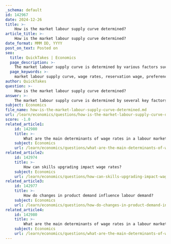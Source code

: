 ```yaml
---
_schema: default
id: 142967
date: 2024-12-26
title: >-
    How is the market labour supply curve determined?
article_title: >-
    How is the market labour supply curve determined?
date_format: MMM DD, YYYY
post_on_text: Posted on
seo:
  title: QuickTakes | Economics
  page_description: >-
    The market labour supply curve is determined by various factors such as wage rates, reservation wages, personal preferences for leisure, demographic changes, economic conditions, and government policies. It illustrates the relationship between wage rates and the quantity of labour supplied by workers.
  page_keywords: >-
    market labour supply curve, wage rates, reservation wage, preferences for leisure, demographic changes, economic conditions, government policies, labour supply determinants, upward sloping curve, employment levels
author: QuickTakes
question: >-
    How is the market labour supply curve determined?
answer: >-
    The market labour supply curve is determined by several key factors that reflect the relationship between wage rates and the quantity of labour that workers are willing to supply. Here are the main components that shape this curve:\n\n1. **Wage Rates**: The primary determinant of the labour supply curve is the wage rate. As wage rates increase, more individuals are incentivized to enter the labour market or to work more hours, leading to an increase in the quantity of labour supplied. Conversely, at lower wage rates, fewer individuals are willing to supply their labour, resulting in a lower quantity supplied.\n\n2. **Reservation Wage**: Each worker has a reservation wage, which is the minimum wage at which they are willing to work. When the market wage exceeds this reservation wage, more workers are willing to supply their labour. If the wage is below their reservation wage, they may choose not to work or to work fewer hours.\n\n3. **Preferences for Leisure vs. Work**: Workers allocate their time between work and leisure based on their preferences. If the wage rate increases, the opportunity cost of leisure also increases, prompting workers to supply more labour. This trade-off is a crucial aspect of the labour supply decision.\n\n4. **Demographic Changes**: Changes in the population, such as age distribution, gender participation rates, and immigration, can affect the overall supply of labour. An increase in the working-age population or a rise in participation rates can shift the labour supply curve to the right.\n\n5. **Economic Conditions**: Broader economic conditions, such as unemployment rates and job availability, can influence labour supply. In times of economic growth, more individuals may seek employment, shifting the supply curve to the right.\n\n6. **Government Policies**: Policies such as minimum wage laws, taxation, and welfare benefits can also impact the labour supply. For instance, a higher minimum wage may encourage more individuals to enter the workforce, while generous welfare benefits might reduce the incentive to work.\n\nThe market labour supply curve is generally upward sloping, indicating that as wage rates increase, the quantity of labour supplied also increases. This reflects the willingness of workers to supply more labour at higher wage rates, as they seek to maximize their income while balancing their preferences for leisure.\n\nIn summary, the market labour supply curve is shaped by the interplay of wage rates, individual reservation wages, preferences for leisure, demographic factors, economic conditions, and government policies. An increase in the supply of labour is represented by a rightward shift of the labour supply curve, which can lead to lower equilibrium wage rates and higher employment levels.
subject: Economics
file_name: how-is-the-market-labour-supply-curve-determined.md
url: /learn/economics/questions/how-is-the-market-labour-supply-curve-determined
score: -1.0
related_article1:
    id: 142980
    title: >-
        What are the main determinants of wage rates in a labour market?
    subject: Economics
    url: /learn/economics/questions/what-are-the-main-determinants-of-wage-rates-in-a-labour-market
related_article2:
    id: 142974
    title: >-
        How can skills upgrading impact wage rates?
    subject: Economics
    url: /learn/economics/questions/how-can-skills-upgrading-impact-wage-rates
related_article3:
    id: 142977
    title: >-
        How do changes in product demand influence labour demand?
    subject: Economics
    url: /learn/economics/questions/how-do-changes-in-product-demand-influence-labour-demand
related_article4:
    id: 142980
    title: >-
        What are the main determinants of wage rates in a labour market?
    subject: Economics
    url: /learn/economics/questions/what-are-the-main-determinants-of-wage-rates-in-a-labour-market
---
```


&nbsp;